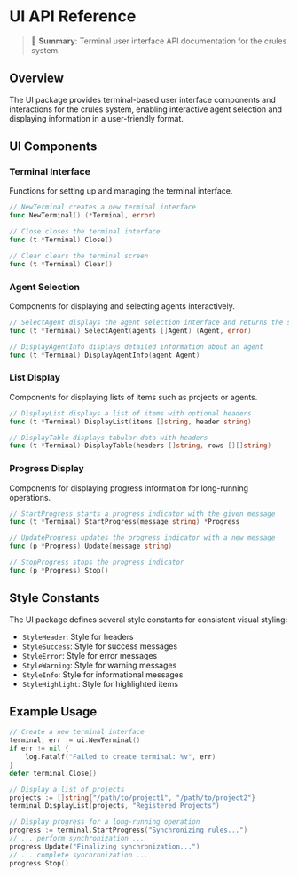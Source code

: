 # UI API Reference

> 📌 **Summary**: Terminal user interface API documentation for the crules system.

## Overview

The UI package provides terminal-based user interface components and interactions for the crules system, enabling interactive agent selection and displaying information in a user-friendly format.

## UI Components

### Terminal Interface

Functions for setting up and managing the terminal interface.

```go
// NewTerminal creates a new terminal interface
func NewTerminal() (*Terminal, error)

// Close closes the terminal interface
func (t *Terminal) Close()

// Clear clears the terminal screen
func (t *Terminal) Clear()
```

### Agent Selection

Components for displaying and selecting agents interactively.

```go
// SelectAgent displays the agent selection interface and returns the selected agent
func (t *Terminal) SelectAgent(agents []Agent) (Agent, error)

// DisplayAgentInfo displays detailed information about an agent
func (t *Terminal) DisplayAgentInfo(agent Agent)
```

### List Display

Components for displaying lists of items such as projects or agents.

```go
// DisplayList displays a list of items with optional headers
func (t *Terminal) DisplayList(items []string, header string)

// DisplayTable displays tabular data with headers
func (t *Terminal) DisplayTable(headers []string, rows [][]string)
```

### Progress Display

Components for displaying progress information for long-running operations.

```go
// StartProgress starts a progress indicator with the given message
func (t *Terminal) StartProgress(message string) *Progress

// UpdateProgress updates the progress indicator with a new message
func (p *Progress) Update(message string)

// StopProgress stops the progress indicator
func (p *Progress) Stop()
```

## Style Constants

The UI package defines several style constants for consistent visual styling:

- `StyleHeader`: Style for headers
- `StyleSuccess`: Style for success messages
- `StyleError`: Style for error messages
- `StyleWarning`: Style for warning messages
- `StyleInfo`: Style for informational messages
- `StyleHighlight`: Style for highlighted items

## Example Usage

```go
// Create a new terminal interface
terminal, err := ui.NewTerminal()
if err != nil {
    log.Fatalf("Failed to create terminal: %v", err)
}
defer terminal.Close()

// Display a list of projects
projects := []string{"/path/to/project1", "/path/to/project2"}
terminal.DisplayList(projects, "Registered Projects")

// Display progress for a long-running operation
progress := terminal.StartProgress("Synchronizing rules...")
// ... perform synchronization ...
progress.Update("Finalizing synchronization...")
// ... complete synchronization ...
progress.Stop()
```
